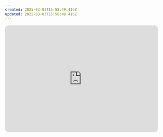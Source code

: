 ```yaml
---
created: 2025-03-03T15:58:49.416Z
updated: 2025-03-03T15:58:49.416Z
---
```

<iframe style="border-radius:12px" src="https://open.spotify.com/embed/track/1WdjhpptMbaldV9A18LGz7?utm_source=generator" width="100%" height="352" frameBorder="0" allowfullscreen="" allow="autoplay; clipboard-write; encrypted-media; fullscreen; picture-in-picture" loading="lazy"></iframe>


